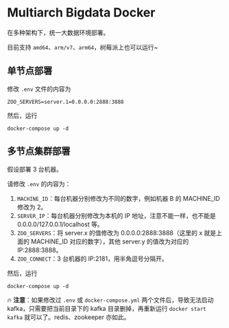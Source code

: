 # Multiarch Bigdata Docker

在多种架构下，统一大数据环境部署。

目前支持 `amd64`、`arm/v7`、`arm64`，树莓派上也可以运行~

## 单节点部署

修改 `.env` 文件的内容为

```text
ZOO_SERVERS=server.1=0.0.0.0:2888:3888
```

然后，运行

```shell script
docker-compose up -d
```

## 多节点集群部署

假设部署 3 台机器。

请修改 `.env` 的内容为：

1. `MACHINE_ID`：每台机器分别修改为不同的数字，例如机器 B 的 MACHINE_ID 修改为 2。
1. `SERVER_IP`：每台机器分别修改为本机的 IP 地址，注意不能一样，也不能是 0.0.0.0/127.0.0.1/localhost 等。
1. `ZOO_SERVERS`：将 server.x 的值修改为 0.0.0.0:2888:3888（这里的 x 就是上面的 MACHINE_ID 对应的数字），其他 server.y 的值改为对应的 IP:2888:3888。
1. `ZOO_CONNECT`：3 台机器的 IP:2181，用半角逗号分隔开。

然后，运行

```shell script
docker-compose up -d
```

🔥 **注意**：如果修改过 `.env` 或 `docker-compose.yml` 两个文件后，导致无法启动 kafka，只需要把当前目录下的 kafka 目录删掉，再重新运行 `docker start kafka` 就可以了。redis、zookeeper 亦如此。
